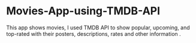 # Movies-App-using-TMDB-API
This app shows movies, I used TMDB API to show popular, upcoming, and top-rated with their posters, descriptions, rates and other information . 

